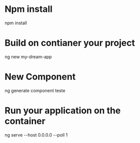 # Npm install
npm install

# Build on contianer your project
ng new my-dream-app

# New Component
ng generate component teste

# Run your application on the container
ng serve --host 0.0.0.0 --poll 1